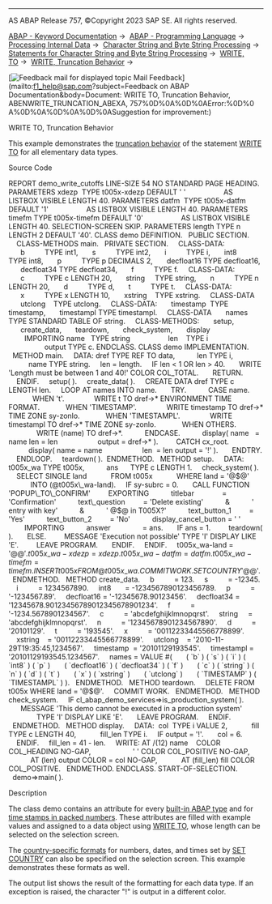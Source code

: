   

* * *

AS ABAP Release 757, ©Copyright 2023 SAP SE. All rights reserved.

[ABAP - Keyword Documentation](javascript:call_link\('abenabap.htm'\)) →  [ABAP - Programming Language](javascript:call_link\('abenabap_reference.htm'\)) →  [Processing Internal Data](javascript:call_link\('abenabap_data_working.htm'\)) →  [Character String and Byte String Processing](javascript:call_link\('abenabap_data_string.htm'\)) →  [Statements for Character String and Byte String Processing](javascript:call_link\('abenstring_processing_statements.htm'\)) →  [WRITE, TO](javascript:call_link\('abapwrite_to.htm'\)) →  [WRITE, Truncation Behavior](javascript:call_link\('abenwrite_truncations.htm'\)) → 

 [![](Mail.gif?object=Mail.gif&sap-language=EN "Feedback mail for displayed topic") Mail Feedback](mailto:f1_help@sap.com?subject=Feedback on ABAP Documentation&body=Document: WRITE TO, Truncation Behavior, ABENWRITE_TRUNCATION_ABEXA, 757%0D%0A%0D%0AError:%0D%0
A%0D%0A%0D%0A%0D%0ASuggestion for improvement:)

WRITE TO, Truncation Behavior

This example demonstrates the [truncation behavior](javascript:call_link\('abenwrite_truncations.htm'\)) of the statement [WRITE TO](javascript:call_link\('abapwrite_to.htm'\)) for all elementary data types.

Source Code   

REPORT demo\_write\_cutoffs LINE-SIZE 54 NO STANDARD PAGE HEADING.
PARAMETERS xdezp  TYPE t005x-xdezp DEFAULT ' '
                  AS LISTBOX VISIBLE LENGTH 40.
PARAMETERS datfm  TYPE t005x-datfm DEFAULT '1'
                  AS LISTBOX VISIBLE LENGTH 40.
PARAMETERS timefm TYPE t005x-timefm DEFAULT '0'
                  AS LISTBOX VISIBLE LENGTH 40.
SELECTION-SCREEN SKIP.
PARAMETERS length TYPE n LENGTH 2 DEFAULT '40'.
CLASS demo DEFINITION.
  PUBLIC SECTION.
    CLASS-METHODS main.
  PRIVATE SECTION.
    CLASS-DATA:
      b          TYPE int1,
      s          TYPE int2,
      i          TYPE i,
      int8       TYPE int8,
      p          TYPE p DECIMALS 2,
      decfloat16 TYPE decfloat16,
      decfloat34 TYPE decfloat34,
      f          TYPE f.
    CLASS-DATA:
      c          TYPE c LENGTH 20,
      string     TYPE string,
      n          TYPE n LENGTH 20,
      d          TYPE d,
      t          TYPE t.
    CLASS-DATA:
      x          TYPE x LENGTH 10,
      xstring    TYPE xstring.
    CLASS-DATA
      utclong    TYPE utclong.
    CLASS-DATA:
      timestamp  TYPE timestamp,
      timestampl TYPE timestampl.
    CLASS-DATA
      names TYPE STANDARD TABLE OF string.
    CLASS-METHODS:
      setup,
      create\_data,
      teardown,
      check\_system,
      display
        IMPORTING name   TYPE string
                  len    TYPE i
                  output TYPE c.
ENDCLASS.
CLASS demo IMPLEMENTATION.
  METHOD main.
    DATA: dref TYPE REF TO data,
          len TYPE i,
          name TYPE string.
    len = length.
    IF len < 1 OR len > 40.
      WRITE 'Length must be between 1 and 40!' COLOR COL\_TOTAL.
      RETURN.
    ENDIF.
    setup( ).
    create\_data( ).
    CREATE DATA dref TYPE c LENGTH len.
    LOOP AT names INTO name.
      TRY.
          CASE name.
            WHEN 't'.
              WRITE t TO dref->\* ENVIRONMENT TIME FORMAT.
            WHEN 'TIMESTAMP'.
              WRITE timestamp TO dref->\* TIME ZONE sy-zonlo.
            WHEN 'TIMESTAMPL'.
              WRITE timestampl TO dref->\* TIME ZONE sy-zonlo.
            WHEN OTHERS.
              WRITE (name) TO dref->\*.
          ENDCASE.
          display( name   = name len = len
                   output = dref->\* ).
        CATCH cx\_root.
          display( name = name
                   len  = len output = '!' ).
      ENDTRY.
    ENDLOOP.
    teardown( ).  ENDMETHOD.
  METHOD setup.
    DATA: t005x\_wa TYPE t005x,
          ans      TYPE c LENGTH 1.
    check\_system( ).
    SELECT SINGLE land
           FROM t005x
           WHERE land = '@$@'
           INTO (@t005x\_wa-land).
    IF sy-subrc = 0.
      CALL FUNCTION 'POPUP\_TO\_CONFIRM'
        EXPORTING
          titlebar              = 'Confirmation'
          text\_question         = 'Delete existing'
          &
          ' entry with key'
          &
          ' @$@ in T005X?'
          text\_button\_1         = 'Yes'
          text\_button\_2         = 'No'
          display\_cancel\_button = ' '
        IMPORTING
          answer                = ans.
      IF ans = 1.
        teardown( ).
      ELSE.
        MESSAGE 'Execution not possible' TYPE 'I' DISPLAY LIKE 'E'.
        LEAVE PROGRAM.
      ENDIF.
    ENDIF.
    t005x\_wa-land = '@$@'.
    t005x\_wa-xdezp = xdezp.
    t005x\_wa-datfm = datfm.
    t005x\_wa-timefm = timefm.
    INSERT t005x FROM @t005x\_wa.
    COMMIT WORK.
    SET COUNTRY '@$@'.
  ENDMETHOD.
  METHOD create\_data.
    b          = 123.
    s          = -12345.
    i          = 1234567890.
    int8       = -1234567890123456789.
    p          = '-1234567.89'.
    decfloat16 = '-12345678.90123456'.
    decfloat34 = '12345678.90123456789012345678901234'.
    f          = '-1234.5678901234567'.
    c          = 'abcdefghijklmnopqrst'.
    string     = 'abcdefghijklmnopqrst'.
    n          = '12345678901234567890'.
    d          = '20101129'.
    t          = '193545'.
    x          = '00112233445566778899'.
    xstring    = '00112233445566778899'.
    utclong    = '2010-11-29T19:35:45,1234567'.
    timestamp  = '20101129193545'.
    timestampl = '20101129193545.1234567'.
    names = VALUE #(
      ( \`b\` ) ( \`s\` ) ( \`i\` ) ( \`int8\` ) ( \`p\` )
      ( \`decfloat16\` ) ( \`decfloat34\` ) ( \`f\` )
      ( \`c\` ) ( \`string\` ) ( \`n\` ) ( \`d\` ) ( \`t\` )
      ( \`x\` ) ( \`xstring\` )
      ( \`utclong\` )
      ( \`TIMESTAMP\` ) ( \`TIMESTAMPL\` ) ).
  ENDMETHOD.
  METHOD teardown.
    DELETE FROM t005x WHERE land = '@$@'.
    COMMIT WORK.
  ENDMETHOD.
  METHOD check\_system.
    IF cl\_abap\_demo\_services=>is\_production\_system( ).
      MESSAGE 'This demo cannot be executed in a production system'
              TYPE 'I' DISPLAY LIKE 'E'.
      LEAVE PROGRAM.
    ENDIF.
  ENDMETHOD.
  METHOD display.
    DATA:  col  TYPE i VALUE 2,
           fill TYPE c LENGTH 40,
           fill\_len TYPE i.
    IF output = '!'.
      col = 6.
    ENDIF.
    fill\_len = 41 - len.
    WRITE: AT /(12) name    COLOR COL\_HEADING NO-GAP,
                    ' ' COLOR COL\_POSITIVE NO-GAP,
           AT (len) output COLOR = col NO-GAP,
           AT (fill\_len) fill COLOR COL\_POSITIVE.
  ENDMETHOD.
ENDCLASS.
START-OF-SELECTION.
  demo=>main( ).

Description   

The class demo contains an attribute for every [built-in ABAP type](javascript:call_link\('abenbuilt_in_types_complete.htm'\)) and for [time stamps in packed numbers](javascript:call_link\('abentime_stamps_packed.htm'\)). These attributes are filled with example values and assigned to a data object using [WRITE TO](javascript:call_link\('abapwrite_to.htm'\)), whose length can be selected on the selection screen.

The [country-specific formats](javascript:call_link\('abencountry_formats.htm'\)) for numbers, dates, and times set by [SET COUNTRY](javascript:call_link\('abapset_country.htm'\)) can also be specified on the selection screen. This example demonstrates these formats as well.

The output list shows the result of the formatting for each data type. If an exception is raised, the character "!" is output in a different color.